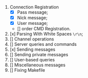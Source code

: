 
1. Connection Registration
     - [x] Pass message;
     - [x] Nick message;
     - [x] User message;
	 - [] order CMD Registration.
2. [x] Parsing With White Spaces  `\r\n`;
3. [] Channel operations
4. [] Server queries and commands
5. [x] Sending messages
5. [] Sending private messages
6. [] User-based queries
7. [] Miscellaneous messages
8. [] Fixing Makefile